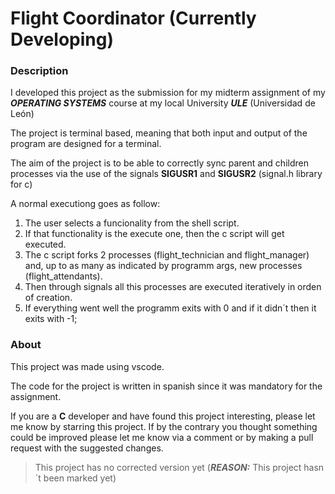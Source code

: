 # Flight Coordinator (Currently Developing)
### Description
I developed this project as the submission for my midterm assignment of my ***OPERATING SYSTEMS*** course at my local University ***ULE*** (Universidad de León)

The project is terminal based, meaning that both input and output of the program are designed for a terminal.

The aim of the project is to be able to correctly sync parent and children processes via the use of the signals **SIGUSR1** and **SIGUSR2** (signal.h library for c)

A normal executiong goes as follow:
  1. The user selects a funcionality from the shell script.
  2. If that functionality is the execute one, then the c script will get executed.
  3. The c script forks 2 processes (flight_technician and flight_manager) and, up to as many as indicated by programm args, new processes (flight_attendants).
  4. Then through signals all this processes are executed iteratively in orden of creation.
  5. If everything went well the programm exits with 0 and if it didn´t then it exits with -1; 

### About
This project was made using vscode.

The code for the project is written in spanish since it was mandatory for the assignment.

If you are a **C** developer and have found this project interesting, please let me know by starring this project.
If by the contrary you thought something could be improved please let me know via a comment or by making a pull request with the suggested changes.

> This project has no corrected version yet (***REASON:*** This project hasn´t been marked yet)
